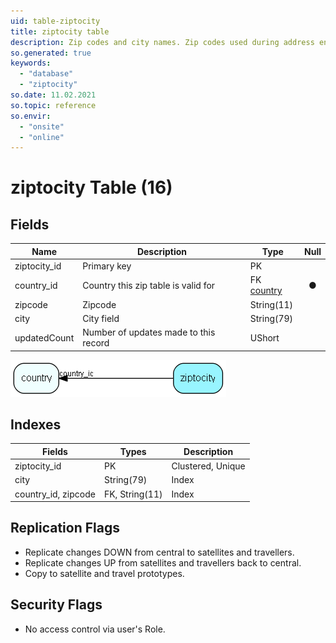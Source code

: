 ```yaml
---
uid: table-ziptocity
title: ziptocity table
description: Zip codes and city names. Zip codes used during address entry. You will find more information about addressformat on http;//techdoc.superoffice.com 
so.generated: true
keywords:
  - "database"
  - "ziptocity"
so.date: 11.02.2021
so.topic: reference
so.envir:
  - "onsite"
  - "online"
---
```


# ziptocity Table (16)

## Fields

| Name | Description | Type | Null |
|------|-------------|------|:----:|
|ziptocity\_id|Primary key|PK| |
|country\_id|Country this zip table is valid for|FK [country](country.md)|&#x25CF;|
|zipcode|Zipcode|String(11)| |
|city|City field|String(79)| |
|updatedCount|Number of updates made to this record|UShort| |


![ziptocity table relationship diagram](./media/ziptocity.png)

## Indexes

| Fields | Types | Description |
|--------|-------|-------------|
|ziptocity\_id |PK |Clustered, Unique |
|city |String(79) |Index |
|country\_id, zipcode |FK, String(11) |Index |

## Replication Flags

* Replicate changes DOWN from central to satellites and travellers.
* Replicate changes UP from satellites and travellers back to central.
* Copy to satellite and travel prototypes.

## Security Flags

* No access control via user's Role.

